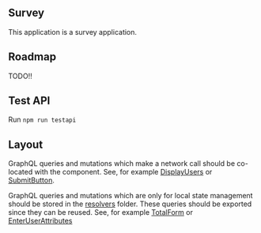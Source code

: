 ## Survey

This application is a survey application.  

## Roadmap

TODO!!

## Test API

Run `npm run testapi`

## Layout

GraphQL queries and mutations which make a network call should be co-located with the component.  See, for example [DisplayUsers](./src/components/DisplayUsers.js) or [SubmitButton](./src/components/SubmitButton.js).

GraphQL queries and mutations which are only for local state management should be stored in the [resolvers](./src/apollo/resolvers) folder.  These queries should be exported since they can be reused.  See, for example [TotalForm](./src/components/TotalForm.js) or [EnterUserAttributes](./src/components/EnterUserAttributes.js) 
